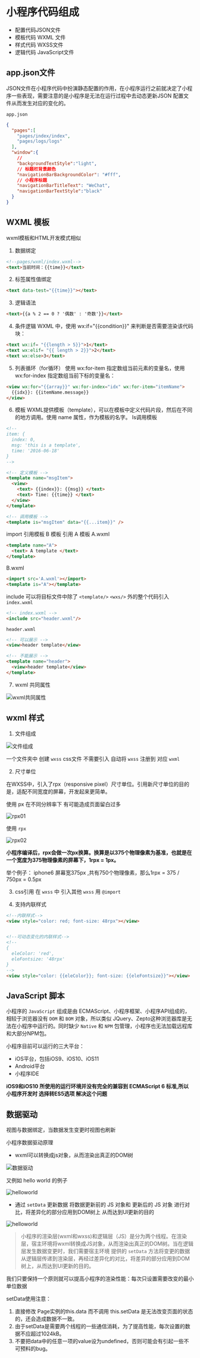 # 小程序代码组成

* 配置代码JSON文件
* 模板代码 WXML 文件
* 样式代码 WXSS文件
* 逻辑代码 JavaScript文件

## app.json文件

JSON文件在小程序代码中扮演静态配置的作用，在小程序运行之前就决定了小程序一些表现，需要注意的是小程序是无法在运行过程中去动态更新JSON 配置文件从而发生对应的变化的。

`app.json`
```json
{
  "pages":[
    "pages/index/index",
    "pages/logs/logs"
  ],
  "window":{
    //
    "backgroundTextStyle":"light",
    // 标题栏背景颜色
    "navigationBarBackgroundColor": "#fff",
    // 小程序标题
    "navigationBarTitleText": "WeChat",
    "navigationBarTextStyle":"black"
  }
}
```


## WXML 模板
wxml模板和HTML开发模式相似

1. 数据绑定
```html
<!--pages/wxml/index.wxml-->
<text>当前时间：{{time}}</text>
```
2. 标签属性值绑定
```html
<text data-test="{{time}}"></text>
```

3. 逻辑语法
```html
<text>{{a % 2 == 0 ? '偶数' : '奇数'}}</text>
```

4. 条件逻辑
WXML 中，使用 wx:if="{{condition}}" 来判断是否需要渲染该代码块：
```html
<text wx:if= "{{length > 5}}">1</text>
<text wx:elif= "{{ length > 2}}">2</text>
<text wx:else>3</text>
```

5. 列表循环（for循环）
使用 wx:for-item 指定数组当前元素的变量名，使用 wx:for-index 指定数组当前下标的变量名：
```html
<view wx:for="{{array}}" wx:for-index="idx" wx:for-item="itemName">
  {{idx}}: {{itemName.message}}
</view>
```

6. 模板
WXML提供模板（template），可以在模板中定义代码片段，然后在不同的地方调用。使用 name 属性，作为模板的名字。 Is调用模板
```html
<!--
item: {
  index: 0,
  msg: 'this is a template',
  time: '2016-06-18'
}
-->

<!-- 定义模板 -->
<template name="msgItem">
  <view>
    <text> {{index}}: {{msg}} </text>
    <text> Time: {{time}} </text>
  </view>
</template>

<!-- 调用模板 -->
<template is="msgItem" data="{{...item}}" />
```

import 引用模板 B 模板 引用 A 模板
A.wxml
```html
<template name="A">
  <text> A template </text>
</template>
```
B.wxml
```html
<import src='A.wxml'></import>
<template is="A"></template>
```

include 可以将目标文件中除了 `<template/>` `<wxs/>` 外的整个代码引入
`index.wxml`
```html
<!-- index.wxml -->
<include src="header.wxml"/>
```

`header.wxml`
```html
<!-- 可以展示 -->
<view>header template</view>

<!-- 不能展示 -->
<template name="header">
  <view>header template</view>
</template>
```

7. wxml 共同属性

![wxml共同属性](/images/xcx/wxml-common-attr.png)


## wxml 样式

1. 文件组成

![文件组成](/images/xcx/wxml_css_compose.png)

一个文件夹中 创建 `wxss` css文件 不需要引入 自动将 `wxss` 注册到 对应 `wxml`

2. 尺寸单位

在WXSS中，引入了rpx（responsive pixel）尺寸单位。引用新尺寸单位的目的是，适配不同宽度的屏幕，开发起来更简单。

使用 px 在不同分辨率下 有可能造成页面留白过多

![rpx01](/images/xcx/rpx-01.png)

使用 `rpx`

![rpx02](/images/xcx/rpx-02.png)

**小程序编译后，rpx会做一次px换算。换算是以375个物理像素为基准，也就是在一个宽度为375物理像素的屏幕下，1rpx = 1px。**

举个例子： iphone6 屏幕宽375px ,共有750个物理像素，那么1rpx = 375 / 750px = 0.5px

3. css引用
在 `wxss` 中 引入其他 `wxss` 用 `@import`

4. 支持内联样式
```html
<!--内联样式-->
<view style="color: red; font-size: 48rpx"></view>


<!--可动态变化的内联样式-->
<!--
{
  eleColor: 'red',
  eleFontsize: '48rpx'
}
-->
<view style="color: {{eleColor}}; font-size: {{eleFontsize}}"></view>
```


## JavaScript 脚本
小程序的 `JavaScript` 组成是由 ECMAScript、小程序框架、小程序API组成的，相较于浏览器没有 `DOM` 和 `BOM` 对象，所以类似 JQuery、Zepto这种浏览器库是无法在小程序中运行的。同时缺少
 `Native` 和 `NPM` 包管理，小程序也无法加载远程库和大部分NPM包。

小程序目前可以运行的三大平台：
* iOS平台，包括iOS9、iOS10、iOS11
* Android平台
* 小程序IDE

**iOS9和iOS10 所使用的运行环境并没有完全的兼容到 ECMAScript 6 标准,所以小程序开发时 选择转ES5选项 解决这个问题**


## 数据驱动
视图与数据绑定，当数据发生变更时视图也刷新

小程序数据驱动原理
* wxml可以转换成js对象，从而渲染出真正的DOM树

![数据驱动](/images/xcx/datapd.png)

又例如 hello world 的例子

![helloworld](/images/xcx/ui_update_01.png)

* 通过 `setData` 更新数据 将数据更新前的 JS 对象和 更新后的 JS 对象 进行对比，将差异化的部分应用到DOM树上 从而达到UI更新的目的

![helloworld](/images/xcx/ui_update_02.png)

> 小程序的渲染层(wxml和wxss)和逻辑层（JS）是分为两个线程。在渲染层，宿主环境将wxml转换成JS对象，从而渲染出真正的DOM树。当在逻辑层发生数据变更时，我们需要宿主环境
> 提供的 `setData` 方法将变更的数据从逻辑层传递到渲染层，再经过差异化的对比，将差异的部分应用到DOM树上，从而达到UI更新的目的。

我们只要保持一个原则就可以提高小程序的渲染性能：每次只设置需要改变的最小单位数据

setData使用注意：
1. 直接修改 Page实例的this.data 而不调用 this.setData 是无法改变页面的状态的，还会造成数据不一致。
2. 由于setData是需要两个线程的一些通信消耗，为了提高性能，每次设置的数据不应超过1024kB。
3. 不要把data中的任意一项的value设为undefined，否则可能会有引起一些不可预料的bug。